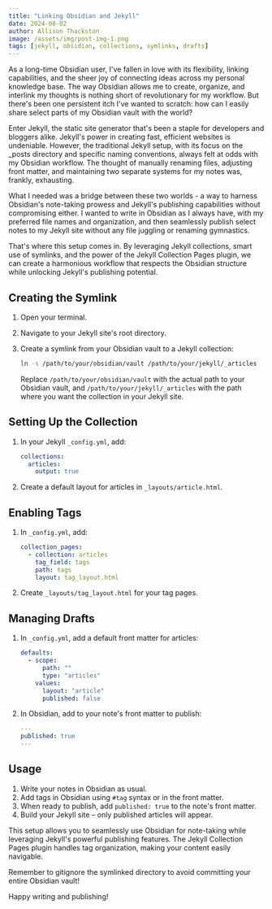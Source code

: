 ```yaml
---
title: "Linking Obsidian and Jekyll"
date: 2024-08-02
author: Allison Thackston
image: /assets/img/post-img-1.png
tags: [jekyll, obsidian, collections, symlinks, drafts]
---
```


As a long-time Obsidian user, I've fallen in love with its flexibility, linking capabilities, and the sheer joy of connecting ideas across my personal knowledge base. The way Obsidian allows me to create, organize, and interlink my thoughts is nothing short of revolutionary for my workflow. But there's been one persistent itch I've wanted to scratch: how can I easily share select parts of my Obsidian vault with the world?

Enter Jekyll, the static site generator that's been a staple for developers and bloggers alike. Jekyll's power in creating fast, efficient websites is undeniable. However, the traditional Jekyll setup, with its focus on the _posts directory and specific naming conventions, always felt at odds with my Obsidian workflow. The thought of manually renaming files, adjusting front matter, and maintaining two separate systems for my notes was, frankly, exhausting.

What I needed was a bridge between these two worlds - a way to harness Obsidian's note-taking prowess and Jekyll's publishing capabilities without compromising either. I wanted to write in Obsidian as I always have, with my preferred file names and organization, and then seamlessly publish select notes to my Jekyll site without any file juggling or renaming gymnastics.

That's where this setup comes in. By leveraging Jekyll collections, smart use of symlinks, and the power of the Jekyll Collection Pages plugin, we can create a harmonious workflow that respects the Obsidian structure while unlocking Jekyll's publishing potential.


## Creating the Symlink

1. Open your terminal.
2. Navigate to your Jekyll site's root directory.
3. Create a symlink from your Obsidian vault to a Jekyll collection:

   ```bash
   ln -s /path/to/your/obsidian/vault /path/to/your/jekyll/_articles
   ```

   Replace `/path/to/your/obsidian/vault` with the actual path to your Obsidian vault, and `/path/to/your/jekyll/_articles` with the path where you want the collection in your Jekyll site.

## Setting Up the Collection

1. In your Jekyll `_config.yml`, add:

   ```yaml
   collections:
     articles:
       output: true
   ```

2. Create a default layout for articles in `_layouts/article.html`.

## Enabling Tags

1. In `_config.yml`, add:

   ```yaml
   collection_pages:
     - collection: articles
       tag_field: tags
       path: tags
       layout: tag_layout.html
   ```

2. Create `_layouts/tag_layout.html` for your tag pages.

## Managing Drafts

1. In `_config.yml`, add a default front matter for articles:

   ```yaml
   defaults:
     - scope:
         path: ""
         type: "articles"
       values:
         layout: "article"
         published: false
   ```

2. In Obsidian, add to your note's front matter to publish:

   ```yaml
   ---
   published: true
   ---
   ```

## Usage

1. Write your notes in Obsidian as usual.
2. Add tags in Obsidian using `#tag` syntax or in the front matter.
3. When ready to publish, add `published: true` to the note's front matter.
4. Build your Jekyll site – only published articles will appear.

This setup allows you to seamlessly use Obsidian for note-taking while leveraging Jekyll's powerful publishing features. The Jekyll Collection Pages plugin handles tag organization, making your content easily navigable.

Remember to gitignore the symlinked directory to avoid committing your entire Obsidian vault!

Happy writing and publishing!
